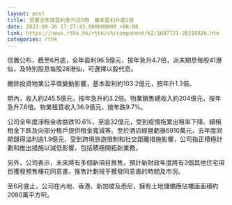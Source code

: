 ```yaml
---
layout: post
title: 信置全年度盈利急升近5倍　基本盈利升逾1倍
date: 2021-08-26 17:27:43.000000000 +08:00
link: https://news.rthk.hk/rthk/ch/component/k2/1607721-20210826.htm
categories: rthk
---
```


信置公布，截至6月底，全年盈利96.5億元，按年急升4.7倍，派末期息每股41港仙，及特別股息每股28港仙，可選擇以股代息。

撇除投資物業公平值變動影響，基本盈利約103.2億元，按年升1.3倍。

期內，收入約245.5億元，按年急升約3.2倍。物業銷售總收入約204億元，按年急升7.6倍。物業租賃收入36.9億元，按年跌9.7%。

公司全年度淨租金收益跌10.6%，至逾32億元，受到疫情拖累出租率下降、續租租金下跌及向部分租戶提供租金寬減等。至於酒店經營虧損6910萬元，去年度同期錄得溢利逾1.9億元，受到跨境旅遊限制和社交距離措施影響，公司指正積極計劃和推出措施以減低影響，包括積極開拓新業務。

另外，公司表示，未來將有多個新項目推售，預計新財政年度將有3個其他住宅項目獲發預售樓花同意書，推售計劃視乎獲發同意書的時間及市況。

至6月底止，公司在內地、香港、新加坡及悉尼，擁有土地儲備應佔樓面面積約2080萬平方呎。
